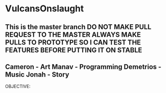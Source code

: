 # VulcansOnslaught
This is the master branch DO NOT MAKE PULL REQUEST TO THE MASTER ALWAYS MAKE PULLS TO PROTOTYPE SO I CAN TEST THE FEATURES BEFORE PUTTING IT ON STABLE
------------------------------------------------------------------------------------------------------
Cameron - Art 
Manav - Programming
Demetrios - Music
Jonah - Story 
-------------------------------
OBJECTIVE:
